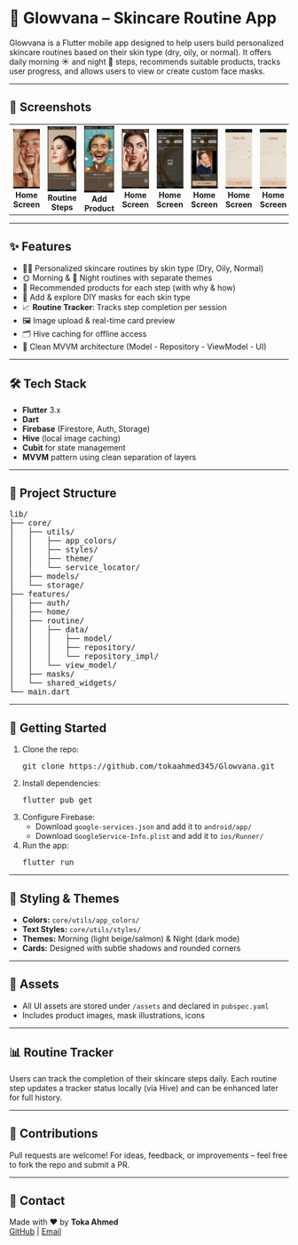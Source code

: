 <h1>🌟 Glowvana – Skincare Routine App</h1>

<p>
Glowvana is a Flutter mobile app designed to help users build personalized skincare routines based on their skin type (dry, oily, or normal). It offers daily morning ☀️ and night 🌙 steps, recommends suitable products, tracks user progress, and allows users to view or create custom face masks.
</p>

<hr>

<h2>📸 Screenshots</h2>
<table>
  <tr>
    <td align="center">
      <img src="screenshots/Screenshot_1752080789.png" width="200"><br>
      <strong>Home Screen</strong>
    </td>
    <td align="center">
      <img src="screenshots/Screenshot_1752080795.png" width="200"><br>
      <strong>Routine Steps</strong>
    </td>
    <td align="center">
      <img src="screenshots/Screenshot_1752080798.png" width="200"><br>
      <strong>Add Product</strong>
    </td>
 <td align="center">
      <img src="screenshots/Screenshot_1752080801.png" width="200"><br>
      <strong>Home Screen</strong>
    </td>
     <td align="center">
      <img src="screenshots/Screenshot_1752080805.png" width="200"><br>
      <strong>Home Screen</strong>
    </td>
     <td align="center">
      <img src="screenshots/Screenshot_1752081034.png" width="200"><br>
      <strong>Home Screen</strong>
    </td>
      <td align="center">
      <img src="screenshots/Screenshot_1752081040.png" width="200"><br>
      <strong>Home Screen</strong>
    </td>
      <td align="center">
      <img src="screenshots/Screenshot_1752081053.png" width="200"><br>
      <strong>Home Screen</strong>
    </td>
     <td align="center">
      <img src="screenshots/Screenshot_1752081084.png" width="200"><br>
      <strong>Home Screen</strong>
    </td>
       <td align="center">
      <img src="screenshots/Screenshot_1752081089.png" width="200"><br>
      <strong>Home Screen</strong>
    </td>
     <td align="center">
      <img src="screenshots/Screenshot_1752081098.png" width="200"><br>
      <strong>Home Screen</strong>
    </td>
     <td align="center">
      <img src="screenshots/Screenshot_1752081106.png" width="200"><br>
      <strong>Home Screen</strong>
    </td>
      </td>
     <td align="center">
      <img src="screenshots/Screenshot_1752081112.png" width="200"><br>
      <strong>Home Screen</strong>
    </td>
    <td align="center">
      <img src="screenshots/Screenshot_1752081118.png" width="200"><br>
      <strong>Home Screen</strong>
    </td>
  </tr>
</table>

<hr>

<h2>✨ Features</h2>
<ul>
  <li>👩‍🔬 Personalized skincare routines by skin type (Dry, Oily, Normal)</li>
  <li>🌞 Morning & 🌙 Night routines with separate themes</li>
  <li>🧴 Recommended products for each step (with why & how)</li>
  <li>🧪 Add & explore DIY masks for each skin type</li>
  <li>📈 <strong>Routine Tracker</strong>: Tracks step completion per session</li>
  <li>🖼️ Image upload & real-time card preview</li>
  <li>🗂️ Hive caching for offline access</li>
  <li>🎯 Clean MVVM architecture (Model - Repository - ViewModel - UI)</li>
</ul>

<hr>

<h2>🛠️ Tech Stack</h2>
<ul>
  <li><strong>Flutter</strong> 3.x</li>
  <li><strong>Dart</strong></li>
  <li><strong>Firebase</strong> (Firestore, Auth, Storage)</li>
  <li><strong>Hive</strong> (local image caching)</li>
  <li><strong>Cubit</strong> for state management</li>
  <li><strong>MVVM</strong> pattern using clean separation of layers</li>
</ul>

<hr>

<h2>📁 Project Structure</h2>
<pre>
lib/
├── core/
│   ├── utils/
│   │   ├── app_colors/
│   │   ├── styles/
│   │   ├── theme/
│   │   └── service_locator/
│   ├── models/
│   └── storage/
├── features/
│   ├── auth/
│   ├── home/
│   ├── routine/
│   │   ├── data/
│   │   │   ├── model/
│   │   │   ├── repository/
│   │   │   └── repository_impl/
│   │   └── view_model/
│   ├── masks/
│   └── shared_widgets/
└── main.dart
</pre>

<hr>

<h2>🚀 Getting Started</h2>

<ol>
  <li>Clone the repo:
    <pre>git clone https://github.com/tokaahmed345/Glowvana.git</pre>
  </li>
  <li>Install dependencies:
    <pre>flutter pub get</pre>
  </li>
  <li>Configure Firebase:
    <ul>
      <li>Download <code>google-services.json</code> and add it to <code>android/app/</code></li>
      <li>Download <code>GoogleService-Info.plist</code> and add it to <code>ios/Runner/</code></li>
    </ul>
  </li>
  <li>Run the app:
    <pre>flutter run</pre>
  </li>
</ol>

<hr>

<h2>🎨 Styling & Themes</h2>
<ul>
  <li><strong>Colors:</strong> <code>core/utils/app_colors/</code></li>
  <li><strong>Text Styles:</strong> <code>core/utils/styles/</code></li>
  <li><strong>Themes:</strong> Morning (light beige/salmon) & Night (dark mode)</li>
  <li><strong>Cards:</strong> Designed with subtle shadows and rounded corners</li>
</ul>

<hr>

<h2>📂 Assets</h2>
<ul>
  <li>All UI assets are stored under <code>/assets</code> and declared in <code>pubspec.yaml</code></li>
  <li>Includes product images, mask illustrations, icons</li>
</ul>

<hr>

<h2>📊 Routine Tracker</h2>
<p>
Users can track the completion of their skincare steps daily. Each routine step updates a tracker status locally (via Hive) and can be enhanced later for full history.
</p>

<hr>

<h2>💬 Contributions</h2>
<p>
Pull requests are welcome! For ideas, feedback, or improvements – feel free to fork the repo and submit a PR.
</p>

<hr>

<h2>📧 Contact</h2>
<p>
Made with ❤️ by <strong>Toka Ahmed</strong><br>
<a href="https://github.com/tokaahmed345">GitHub</a> |
<a href="tokaahmed34567@gmail.com">Email</a>
</p>

